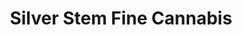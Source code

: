 ---
title: "Silver Stem Fine Cannabis"
url: /nederland/silver-stem-fine-cannabis/
shop: Sanitätshaus
---